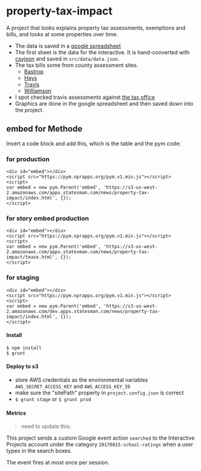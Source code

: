 # property-tax-impact

A project that looks explains property tax assessments, exemptions and bills, and looks at some properties over time.

- The data is saved in a [google spreadsheet](https://docs.google.com/spreadsheets/d/1yo5CCop7_HmBy50GbfqfK7h2AMWPU2aiA_igrp-7qso/edit#gid=37844223)
- The first sheet is the data for the interactive. It is hand-converted with [csvjson](http://www.csvjson.com/csv2json) and saved in `src/data/data.json`.
- The tax bills some from county assessment sites.
    + [Bastrop](https://propaccess.trueautomation.com/clientdb/?cid=46)
    + [Hays](http://esearch.hayscad.com/)
    + [Travis](http://propaccess.traviscad.org/clientdb/?cid=1)
    + [Williamson](http://orionpa.tylerhost.net/)
- I spot checked travis assessments against [the tax office](https://tax-office.traviscountytx.gov/online-services/print-bills-and-receipts)
- Graphics are done in the google spreadsheet and then saved down into the project.

## embed for Methode
Insert a code block and add this, which is the table and the pym code:

### for production
```
<div id="embed"></div>
<script src="https://pym.nprapps.org/pym.v1.min.js"></script>
<script>
var embed = new pym.Parent('embed', 'https://s3-us-west-2.amazonaws.com/apps.statesman.com/news/property-tax-impact/index.html', {});
</script>
```

### for story embed production
```
<div id="embed"></div>
<script src="https://pym.nprapps.org/pym.v1.min.js"></script>
<script>
var embed = new pym.Parent('embed', 'https://s3-us-west-2.amazonaws.com/apps.statesman.com/news/property-tax-impact/tease.html', {});
</script>
```

### for staging
```
<div id="embed"></div>
<script src="https://pym.nprapps.org/pym.v1.min.js"></script>
<script>
var embed = new pym.Parent('embed', 'https://s3-us-west-2.amazonaws.com/dev.apps.statesman.com/news/property-tax-impact/index.html', {});
</script>
```




#### Install
```
$ npm install
$ grunt
```

#### Deploy to s3
* store AWS credentials as the environmental variables `AWS_SECRET_ACCESS_KEY` and `AWS_ACCESS_KEY_ID`
* make sure the "sitePath" property in `project.config.json` is correct
* `$ grunt stage` or `$ grunt prod`

#### Metrics

> need to update this:

This project sends a custom Google event action `searched` to the Interactive Projects account under the category `20170815-school-ratings` when a user types in the search boxes.

The event fires at most once per session.
